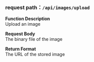 
### request path：`/api/images/upload`

**Function Description**  
Upload an image

**Request Body**  
The binary file of the image

**Return Format**  
The URL of the stored image